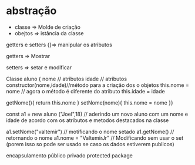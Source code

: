 # abstração

- classe => Molde de criação
- obejtos => istância da classe

getters e setters {}=> manipular os atributos

getters => Mostrar

setters => setar e modificar

Classe aluno {
    nome // atributos
    idade // atributos
    constructor(nome,idade)//método para a criação dos o objetos
    this.nome = nome // agora o método é diferente do atributo
    this.idade = idade


getNome(){
    return this.nome
}
setNome(nome){
    this.nome = nome
}}

const a1 = new aluno ("Joel",18) // aderindo um novo aluno com um nome e idade de acordo com os atributos e metodos destacados
na classe

a1.setNome("valtemir") // motificando o nome setado
a1.getNome() // retornando o nome
a1.nome = "ValtemirJr" // Modificando sem usar o set (porem isso so pode ser usado se caso os dados estiverem publicos)

encapsulamento
público
privado
protected
package

